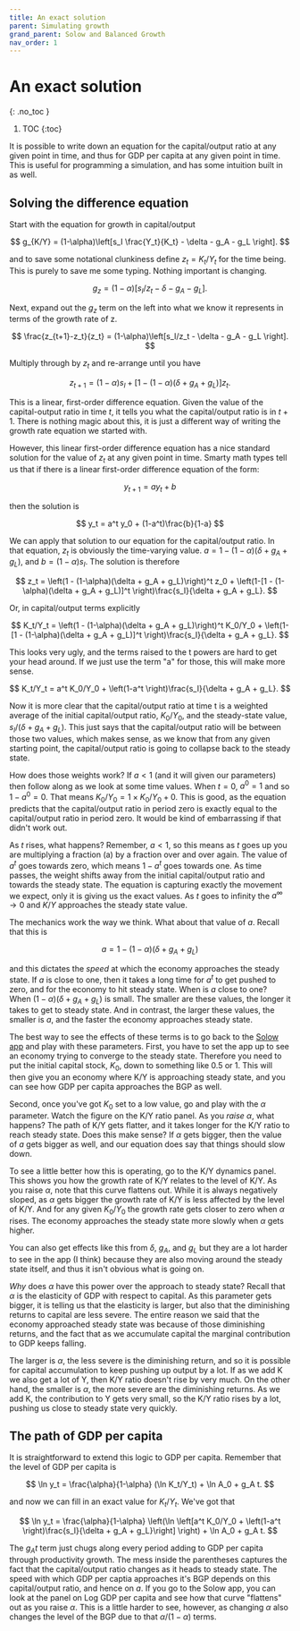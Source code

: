 ```yaml
---
title: An exact solution
parent: Simulating growth
grand_parent: Solow and Balanced Growth
nav_order: 1
---
```


# An exact solution
{: .no_toc }

1. TOC 
{:toc}

It is possible to write down an equation for the capital/output ratio at any given point in time, and thus for GDP per capita at any given point in time. This is useful for programming a simulation, and has some intuition built in as well.

## Solving the difference equation
Start with the equation for growth in capital/output

$$
g_{K/Y} = (1-\alpha)\left[s_I \frac{Y_t}{K_t} - \delta - g_A - g_L \right].
$$

and to save some notational clunkiness define $z_t = K_t/Y_t$ for the time being. This is purely to save me some typing. Nothing important is changing. 

$$
g_{z} = (1-\alpha)\left[s_I/z_t - \delta - g_A - g_L \right].
$$

Next, expand out the $g_z$ term on the left into what we know it represents in terms of the growth rate of z.

$$
\frac{z_{t+1}-z_t}{z_t} = (1-\alpha)\left[s_I/z_t - \delta - g_A - g_L \right].
$$

Multiply through by $z_t$ and re-arrange until you have

$$
z_{t+1} = (1-\alpha)s_I + \left[1 - (1-\alpha)(\delta + g_A + g_L)\right] z_t.
$$

This is a linear, first-order difference equation. Given the value of the capital-output ratio in time $t$, it tells you what the capital/output ratio is in $t+1$. There is nothing magic about this, it is just a different way of writing the growth rate equation we started with. 

However, this linear first-order difference equation has a nice standard solution for the value of $z_t$ at any given point in time. Smarty math types tell us that if there is a linear first-order difference equation of the form:

$$
y_{t+1} = a y_t + b
$$

then the solution is

$$
y_t = a^t y_0 + (1-a^t)\frac{b}{1-a}
$$

We can apply that solution to our equation for the capital/output ratio. In that equation, $z_t$ is obviously the time-varying value. $a = 1 - (1-\alpha)(\delta + g_A + g_L)$, and $b = (1-\alpha)s_I$. The solution is therefore

$$
z_t = \left(1 - (1-\alpha)(\delta + g_A + g_L)\right)^t z_0 + \left(1-[1 - (1-\alpha)(\delta + g_A + g_L)]^t \right)\frac{s_I}{\delta + g_A + g_L}.
$$

Or, in capital/output terms explicitly

$$
K_t/Y_t = \left(1 - (1-\alpha)(\delta + g_A + g_L)\right)^t K_0/Y_0 + \left(1-[1 - (1-\alpha)(\delta + g_A + g_L)]^t \right)\frac{s_I}{\delta + g_A + g_L}.
$$

This looks very ugly, and the terms raised to the t powers are hard to get your head around. If we just use the term "a" for those, this will make more sense.

$$
K_t/Y_t = a^t K_0/Y_0 + \left(1-a^t \right)\frac{s_I}{\delta + g_A + g_L}.
$$

Now it is more clear that the capital/output ratio at time t is a weighted average of the initial capital/output ratio, $K_0/Y_0$, and the steady-state value, $s_I/(\delta+g_A+g_L)$. This just says that the capital/output ratio will be between those two values, which makes sense, as we know that from any given starting point, the capital/output ratio is going to collapse back to the steady state. 

How does those weights work? If $a<1$ (and it will given our parameters) then follow along as we look at some time values. When $t=0$, $a^0 = 1$ and so $1-a^0 = 0$. That means $K_0/Y_0 = 1 \times K_0/Y_0 + 0$. This is good, as the equation predicts that the capital/output ratio in period zero is exactly equal to the capital/output ratio in period zero. It would be kind of embarrassing if that didn't work out.

As $t$ rises, what happens? Remember, $a<1$, so this means as $t$ goes up you are multiplying a fraction (a) by a fraction over and over again. The value of $a^t$ goes towards zero, which means $1-a^t$ goes towards one. As time passes, the weight shifts away from the initial capital/output ratio and towards the steady state. The equation is capturing exactly the movement we expect, only it is giving us the exact values. As $t$ goes to infinity the $a^{\infty} \rightarrow 0$ and $K/Y$ approaches the steady state value. 

The mechanics work the way we think. What about that value of $a$. Recall that this is

$$
a = 1 - (1-\alpha)(\delta + g_A + g_L)
$$

and this dictates the *speed* at which the economy approaches the steady state. If $a$ is close to one, then it takes a long time for $a^t$ to get pushed to zero, and for the economy to hit steady state. When is $a$ close to one? When $(1-\alpha)(\delta + g_A + g_L)$ is small. The smaller are these values, the longer it takes to get to steady state. And in contrast, the larger these values, the smaller is $a$, and the faster the economy approaches steady state. 

The best way to see the effects of these terms is to go back to the [Solow app](https://dietzvollrath.shinyapps.io/TestBasic/) and play with these parameters. First, you have to set the app up to see an economy trying to converge to the steady state. Therefore you need to put the initial capital stock, $K_0$, down to something like 0.5 or 1. This will then give you an economy where K/Y is approaching steady state, and you can see how GDP per capita approaches the BGP as well. 

Second, once you've got $K_0$ set to a low value, go and play with the $\alpha$ parameter. Watch the figure on the K/Y ratio panel. As you *raise* $\alpha$, what happens? The path of K/Y gets flatter, and it takes longer for the K/Y ratio to reach steady state. Does this make sense? If $\alpha$ gets bigger, then the value of $a$ gets bigger as well, and our equation does say that things should slow down. 

To see a little better how this is operating, go to the K/Y dynamics panel. This shows you how the growth rate of K/Y relates to the level of K/Y. As you raise $\alpha$, note that this curve flattens out. While it is always negatively sloped, as $\alpha$ gets bigger the growth rate of K/Y is less affected by the level of K/Y. And for any given $K_0/Y_0$ the growth rate gets closer to zero when $\alpha$ rises. The economy approaches the steady state more slowly when $\alpha$ gets higher. 

You can also get effects like this from $\delta$, $g_A$, and $g_L$ but they are a lot harder to see in the app (I think) because they are also moving around the steady state itself, and thus it isn't obvious what is going on.

*Why* does $\alpha$ have this power over the approach to steady state? Recall that $\alpha$ is the elasticity of GDP with respect to capital. As this parameter gets bigger, it is telling us that the elasticity is larger, but also that the diminishing returns to capital are less severe. The entire reason we said that the economy approached steady state was because of those diminishing returns, and the fact that as we accumulate capital the marginal contribution to GDP keeps falling. 

The larger is $\alpha$, the less severe is the diminishing return, and so it is possible for capital accumulation to keep pushing up output by a lot. If as we add K we also get a lot of Y, then K/Y ratio doesn't rise by very much. On the other hand, the smaller is $\alpha$, the more severe are the diminishing returns. As we add K, the contribution to Y gets very small, so the K/Y ratio rises by a lot, pushing us close to steady state very quickly.

## The path of GDP per capita
It is straightforward to extend this logic to GDP per capita. Remember that the level of GDP per capita is

$$
\ln y_t = \frac{\alpha}{1-\alpha} (\ln K_t/Y_t) + \ln A_0 + g_A t.
$$

and now we can fill in an exact value for $K_t/Y_t$. We've got that

$$
\ln y_t = \frac{\alpha}{1-\alpha} \left(\ln \left[a^t K_0/Y_0 + \left(1-a^t \right)\frac{s_I}{\delta + g_A + g_L}\right] \right) + \ln A_0 + g_A t.
$$

The $g_A t$ term just chugs along every period adding to GDP per capita through productivity growth. The mess inside the parentheses captures the fact that the capital/output ratio changes as it heads to steady state. The speed with which GDP per captia approaches it's BGP depends on this capital/output ratio, and hence on $a$. If you go to the Solow app, you can look at the panel on Log GDP per capita and see how that curve "flattens" out as you raise $\alpha$. This is a little harder to see, however, as changing $\alpha$ also changes the level of the BGP due to that $\alpha/(1-\alpha)$ terms. 


